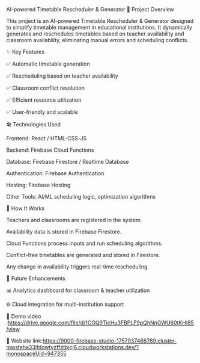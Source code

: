 AI-powered Timetable Rescheduler & Generator
🚀 Project Overview

This project is an AI-powered Timetable Rescheduler & Generator designed to simplify timetable management in educational institutions. It dynamically generates and reschedules timetables based on teacher availability and classroom availability, eliminating manual errors and scheduling conflicts.

✨ Key Features

✅ Automatic timetable generation

✅ Rescheduling based on teacher availability

✅ Classroom conflict resolution

✅ Efficient resource utilization

✅ User-friendly and scalable

🛠️ Technologies Used

Frontend: React / HTML-CSS-JS

Backend: Firebase Cloud Functions

Database: Firebase Firestore / Realtime Database

Authentication: Firebase Authentication

Hosting: Firebase Hosting

Other Tools: AI/ML scheduling logic, optimization algorithms

📖 How It Works

Teachers and classrooms are registered in the system.

Availability data is stored in Firebase Firestore.

Cloud Functions process inputs and run scheduling algorithms.

Conflict-free timetables are generated and stored in Firestore.

Any change in availability triggers real-time rescheduling.

🚀 Future Enhancements

📊 Analytics dashboard for classroom & teacher utilization

🌐 Cloud integration for multi-institution support

🎥 Demo  video :https://drive.google.com/file/d/1COQ9TicHu3FBPLF9pQhNnGWU60tKHI85/view

🔗 Website link:https://9000-firebase-studio-1757937466769.cluster-mwsteha33jfdowtvzffztbjcj6.cloudworkstations.dev/?monospaceUid=947355
